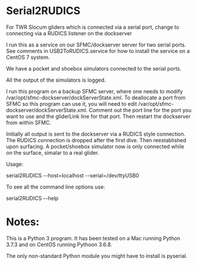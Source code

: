 # Serial2RUDICS
For TWR Slocum gliders which is connected via a serial port, change to connecting via a RUDICS listener on the dockserver

I run this as a service on our SFMC/dockserver server for two serial ports. See comments in USB2ToRUDICS.service for how to install the service on a CentOS 7 system.

We have a pocket and shoebox simulators connected to the serial ports.

All the output of the simulators is logged.

I run this program on a backup SFMC server, where one needs to modify 
/var/opt/sfmc-dockserver/dockServerState.xml.
To deallocate a port from SFMC so this program can use it, you will need to edit 
/var/opt/sfmc-dockserver/dockServerState.xml. 
Comment out the port line for the port you want to use and the gliderLink line for that port. Then restart the dockserver from within SFMC.

Initially all output is sent to the dockserver via a RUDICS style connection. The RUDICS connection is dropped after the first dive. Then reestablished upon surfacing. A pocket/shoebox simulator now is only connected while on the surface, simalar to a real glider.

Usage:

serial2RUDICS --host=localhost --serial=/dev/ttyUSB0

To see all the command line options use:

serial2RUDICS --help


# Notes:

This is a Python 3 program. It has been tested on a Mac running Python 3.7.3 and on CentOS running Pythoon 3.6.8.

The only non-standard Python module you might have to install is pyserial.
